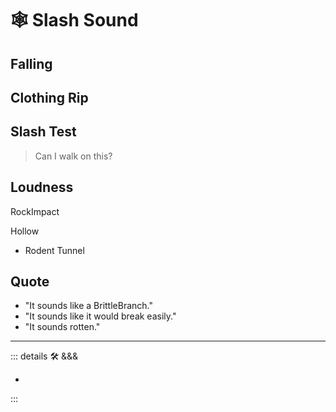 # 🕸 <anima>Slash Sound </anima>

## Falling

## Clothing Rip

## Slash Test

> Can I walk on this?

## Loudness

RockImpact

Hollow

- Rodent Tunnel

## Quote

- "It sounds like a BrittleBranch."
- "It sounds like it would break easily."
- "It sounds rotten."

---

<!-- =================================================== -->
<!-- =================================================== -->
<!-- =================================================== -->
<!-- =================================================== -->
<!-- =================================================== -->
::: details 🛠 <dev>&&&</dev>

-

:::

